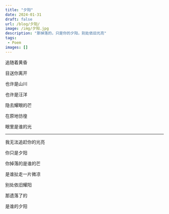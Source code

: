 ```yaml
---
title: "夕阳"
date: 2024-01-31
draft: false
url: /blog/夕阳/
image: /img/夕阳.jpg
description: "那掉落的，只是你的夕阳，别处依旧光亮"
tags:
 - Poem
images: []
---
```


追随着黄昏

目送你离开

也许是山川

也许是汪洋

隐去耀眼的芒

在原地彷徨

眼里是谁的光

---
	
我无法追赶你的光亮

你只是夕阳

你掉落的是谁的芒

是谁扯走一片微凉

别处依旧耀阳

那遗落了的

是谁的夕阳
	
